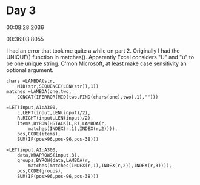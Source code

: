 # Day 3
00:08:28  2036

00:36:03   8055

I had an error that took me quite a while on part 2.
Originally I had the UNIQUE() function in matches().
Apparently Excel considers "U" and "u" to be one unique string.
C'mon Microsoft, at least make case sensitivity an optional argument.

    chars =LAMBDA(str,
        MID(str,SEQUENCE(LEN(str)),1))
    matches =LAMBDA(one,two,
        CONCAT(IFERROR(MID(two,FIND(chars(one),two),1),"")))
    
    =LET(input,A1:A300,
        L,LEFT(input,LEN(input)/2),
        R,RIGHT(input,LEN(input)/2),
        items,BYROW(HSTACK(L,R),LAMBDA(r,
            matches(INDEX(r,1),INDEX(r,2)))),
        pos,CODE(items),
        SUM(IF(pos>96,pos-96,pos-38)))

    =LET(input,A1:A300,
        data,WRAPROWS(input,3),
        groups,BYROW(data,LAMBDA(r,
            matches(matches(INDEX(r,1),INDEX(r,2)),INDEX(r,3)))),
        pos,CODE(groups),
        SUM(IF(pos>96,pos-96,pos-38)))
